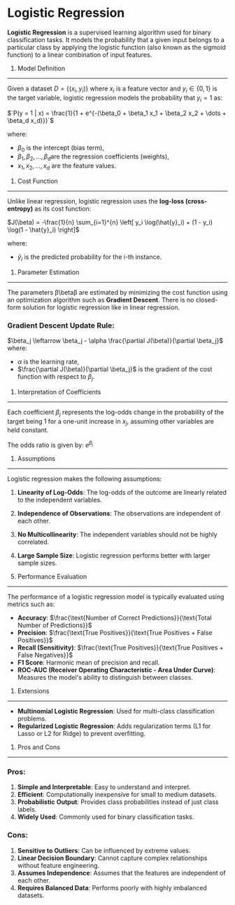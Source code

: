 Logistic Regression
===================

**Logistic Regression** is a supervised learning algorithm used for binary classification tasks. It models the probability that a given input belongs to a particular class by applying the logistic function (also known as the sigmoid function) to a linear combination of input features.

1.  Model Definition

* * * * *

Given a dataset $`D = \{(x_i, y_i)\}`$ where $`x_i`$ is a feature vector and $`y_i \in \{0, 1\}`$ is the target variable, logistic regression models the probability that $`y_i = 1`$ as:

$`P(y = 1 | x) = \frac{1}{1 + e^{-(\beta_0 + \beta_1 x_1 + \beta_2 x_2 + \dots + \beta_d x_d)}}​´$

where:

-   $`\beta_0`$ is the intercept (bias term),
-   $`\beta_1, \beta_2, ..., \beta_d`$​ are the regression coefficients (weights),
-   $`x_1, x_2, ..., x_d`$ are the feature values.

1.  Cost Function

* * * * *

Unlike linear regression, logistic regression uses the **log-loss (cross-entropy)** as its cost function:

$`J(\beta) = -\frac{1}{n} \sum_{i=1}^{n} \left[ y_i \log(\hat{y}_i) + (1 - y_i) \log(1 - \hat{y}_i) \right]`$

where:

-   $`\hat{y}_i`$ is the predicted probability for the i-th instance.

1.  Parameter Estimation

* * * * *

The parameters β\betaβ are estimated by minimizing the cost function using an optimization algorithm such as **Gradient Descent**. There is no closed-form solution for logistic regression like in linear regression.

### Gradient Descent Update Rule:

$`\beta_j \leftarrow \beta_j - \alpha \frac{\partial J(\beta)}{\partial \beta_j}`$​ where:

-   $`\alpha`$ is the learning rate,
-   $`\frac{\partial J(\beta)}{\partial \beta_j}​`$ is the gradient of the cost function with respect to $`\beta_j`$​.

1.  Interpretation of Coefficients

* * * * *

Each coefficient $`\beta_j`$​ represents the log-odds change in the probability of the target being 1 for a one-unit increase in $`x_j`$​, assuming other variables are held constant.

The odds ratio is given by: $`e^{\beta_j}​`$

1.  Assumptions

* * * * *

Logistic regression makes the following assumptions:

1.  **Linearity of Log-Odds**: The log-odds of the outcome are linearly related to the independent variables.

2.  **Independence of Observations**: The observations are independent of each other.

3.  **No Multicollinearity**: The independent variables should not be highly correlated.

4.  **Large Sample Size**: Logistic regression performs better with larger sample sizes.

5.  Performance Evaluation

* * * * *

The performance of a logistic regression model is typically evaluated using metrics such as:

-   **Accuracy**: $`\frac{\text{Number of Correct Predictions}}{\text{Total Number of Predictions}}​`$
-   **Precision**: $`\frac{\text{True Positives}}{\text{True Positives + False Positives}}​`$
-   **Recall (Sensitivity)**: $`\frac{\text{True Positives}}{\text{True Positives + False Negatives}}​`$
-   **F1 Score**: Harmonic mean of precision and recall.
-   **ROC-AUC (Receiver Operating Characteristic - Area Under Curve)**: Measures the model's ability to distinguish between classes.

1.  Extensions

* * * * *

-   **Multinomial Logistic Regression**: Used for multi-class classification problems.
-   **Regularized Logistic Regression**: Adds regularization terms (L1 for Lasso or L2 for Ridge) to prevent overfitting.

1.  Pros and Cons

* * * * *

### Pros:

1.  **Simple and Interpretable**: Easy to understand and interpret.
2.  **Efficient**: Computationally inexpensive for small to medium datasets.
3.  **Probabilistic Output**: Provides class probabilities instead of just class labels.
4.  **Widely Used**: Commonly used for binary classification tasks.

### Cons:

1.  **Sensitive to Outliers**: Can be influenced by extreme values.
2.  **Linear Decision Boundary**: Cannot capture complex relationships without feature engineering.
3.  **Assumes Independence**: Assumes that the features are independent of each other.
4.  **Requires Balanced Data**: Performs poorly with highly imbalanced datasets.